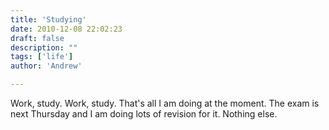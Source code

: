 ```yaml
---
title: 'Studying'
date: 2010-12-08 22:02:23
draft: false
description: ""
tags: ['life']
author: 'Andrew'

---
```


Work, study. Work, study. That's all I am doing at the moment. The exam is next Thursday and I am doing lots of revision for it. Nothing else.
